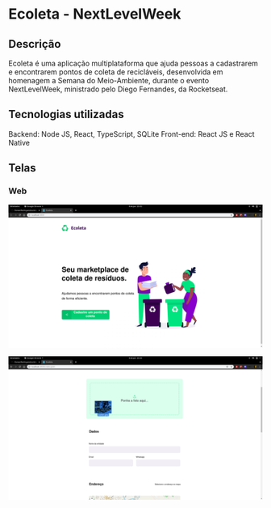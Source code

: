 # Ecoleta - NextLevelWeek
## Descrição

Ecoleta é uma aplicação multiplataforma que ajuda pessoas a cadastrarem e encontrarem pontos de coleta de recicláveis, desenvolvida em homenagem a Semana do Meio-Ambiente, durante o evento NextLevelWeek, ministrado pelo Diego Fernandes, da Rocketseat. 

## Tecnologias utilizadas 

Backend: Node JS, React, TypeScript, SQLite
Front-end: React JS e React Native

## Telas
### Web
![1](https://raw.githubusercontent.com/OsmanRodrigues/Ecoleta_NextLevelWeek/master/ecoleta%20telas/web/web_tela1.png?token=ANEAO6MGZYDCWWE5AOEIJUS632HN6)

![1](https://github.com/OsmanRodrigues/Ecoleta_NextLevelWeek/blob/master/ecoleta%20telas/web/web_tela2.png?raw=true)


